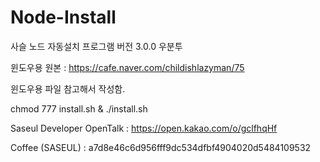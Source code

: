 # Node-Install
사슬 노드 자동설치 프로그램 버전 3.0.0 우분투

윈도우용 원본 : https://cafe.naver.com/childishlazyman/75

윈도우용 파일 참고해서 작성함.

chmod 777 install.sh &
./install.sh



Saseul Developer OpenTalk : https://open.kakao.com/o/gclfhqHf

Coffee (SASEUL) : a7d8e46c6d956fff9dc534dfbf4904020d5484109532
